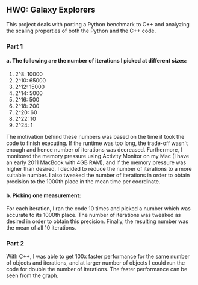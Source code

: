## HW0: Galaxy Explorers

This project deals with porting a Python benchmark to C++ and analyzing the scaling properties of both the Python and the C++ code.

### Part 1
#### a. The following are the number of iterations I picked at different sizes:

1. 2^8: 10000
2. 2^10: 65000
3. 2^12: 15000
4. 2^14: 5000
5. 2^16: 500
6. 2^18: 200
7. 2^20: 60
8. 2^22: 10
9. 2^24: 1

The motivation behind these numbers was based on the time it took the code to finish executing. If the runtime was too long, the trade-off wasn't enough and hence number of iterations was decreased. Furthermore, I monitored the memory pressure using Activity Monitor on my Mac (I have an early 2011 MacBook with 4GB RAM), and if the memory pressure was higher than desired, I decided to reduce the number of iterations to a more suitable number. I also tweaked the number of iterations in order to obtain precision to the 1000th place in the mean time per coordinate.

#### b. Picking one measurement:

For each iteration, I ran the code 10 times and picked a number which was accurate to its 1000th place. The number of iterations was tweaked as desired in order to obtain this precision. Finally, the resulting number was the mean of all 10 iterations.

### Part 2
With C++, I was able to get 100x faster performance for the same number of objects and iterations, and at larger number of objects I could run the code for double the number of iterations. The faster performance can be seen from the graph.